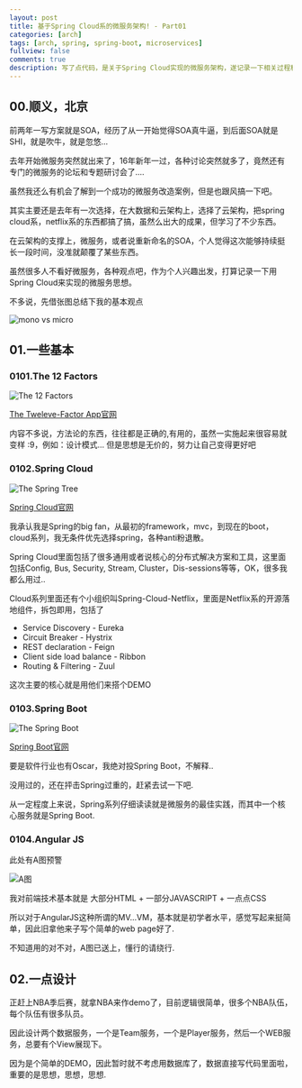 ```yaml
---
layout: post
title: 基于Spring Cloud系的微服务架构! - Part01
categories: [arch]
tags: [arch, spring, spring-boot, microservices]
fullview: false
comments: true
description: 写了点代码，是关于Spring Cloud实现的微服务架构，遂记录一下相关过程和代码后面的东西，要不然总是忘....
---
```

## 00.顺义，北京

前两年一写方案就是SOA，经历了从一开始觉得SOA真牛逼，到后面SOA就是SHI，就是吹牛，就是忽悠...

去年开始微服务突然就出来了，16年新年一过，各种讨论突然就多了，竟然还有专门的微服务的论坛和专题研讨会了....

虽然我还么有机会了解到一个成功的微服务改造案例，但是也跟风搞一下吧。

其实主要还是去年有一次选择，在大数据和云架构上，选择了云架构，把spring cloud系，netflix系的东西都搞了搞，虽然么出大的成果，但学习了不少东西。

在云架构的支撑上，微服务，或者说重新命名的SOA，个人觉得这次能够持续挺长一段时间，没准就颠覆了某些东西。

虽然很多人不看好微服务，各种观点吧，作为个人兴趣出发，打算记录一下用Spring Cloud来实现的微服务思想。

不多说，先借张图总结下我的基本观点

![mono vs micro](http://7xr4lt.com1.z0.glb.clouddn.com/Monolithic-vs-Microservices-Future-Processing.jpg-wm "Shit World")

## 01.一些基本

### 0101.The 12 Factors

![The 12 Factors](http://7xr4lt.com1.z0.glb.clouddn.com/Selection_060.png-wm "12 monkeys")

[The Tweleve-Factor App官网](www.12factor.net)

内容不多说，方法论的东西，往往都是正确的,有用的，虽然一实施起来很容易就变样 :9，例如：设计模式... 但是思想是无价的，努力让自己变得更好吧

### 0102.Spring Cloud

![The Spring Tree](http://7xr4lt.com1.z0.glb.clouddn.com/spring-io-tree.png-wm "Spring IO Tree")

[Spring Cloud官网](http://projects.spring.io/spring-cloud/)

我承认我是Spring的big fan，从最初的framework，mvc，到现在的boot，cloud系列，我无条件优先选择spring，各种anti粉退散。

Spring Cloud里面包括了很多通用或者说核心的分布式解决方案和工具，这里面包括Config, Bus, Security, Stream, Cluster，Dis-sessions等等，OK，很多我都么用过..

Cloud系列里面还有个小组织叫Spring-Cloud-Netflix，里面是Netflix系的开源落地组件，拆包即用，包括了

- Service Discovery - Eureka
- Circuit Breaker - Hystrix
- REST declaration - Feign
- Client side load balance - Ribbon
- Routing & Filtering - Zuul

这次主要的核心就是用他们来搭个DEMO

### 0103.Spring Boot

![The Spring Boot](http://7xr4lt.com1.z0.glb.clouddn.com/spring-boot-logo.png-wm "Spring Boot")

[Spring Boot官网](http://projects.spring.io/spring-boot/)

要是软件行业也有Oscar，我绝对投Spring Boot，不解释..

没用过的，还在抨击Spring过重的，赶紧去试一下吧.

从一定程度上来说，Spring系列仔细读读就是微服务的最佳实践，而其中一个核心服务就是Spring Boot.

### 0104.Angular JS

此处有A图预警

![A图](http://7xr4lt.com1.z0.glb.clouddn.com/atu.jpg-wm "A")

我对前端技术基本就是 大部分HTML + 一部分JAVASCRIPT + 一点点CSS

所以对于AngularJS这种所谓的MV...VM，基本就是初学者水平，感觉写起来挺简单，因此旧拿他来子写个简单的web page好了.

不知道用的对不对，A图已送上，懂行的请绕行.

## 02.一点设计

正赶上NBA季后赛，就拿NBA来作demo了，目前逻辑很简单，很多个NBA队伍，每个队伍有很多队员。

因此设计两个数据服务，一个是Team服务，一个是Player服务，然后一个WEB服务，总要有个View展现下。

因为是个简单的DEMO，因此暂时就不考虑用数据库了，数据直接写代码里面啦，重要的是思想，思想，思想.


